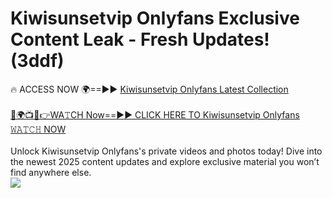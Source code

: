 # Kiwisunsetvip Onlyfans Exclusive Content Leak - Fresh Updates! (3ddf)

🔥 ACCESS NOW 🌍==►► <a href="https://tinyurl.com/kvy9nzfs" rel="nofollow">Kiwisunsetvip Onlyfans Latest Collection</a>
<br><br>
[🔴🌍📺📱👉WA𝚃CH Now==►► CLICK HERE TO Kiwisunsetvip Onlyfans 𝚆𝙰𝚃𝙲𝙷 NOW](https://tinyurl.com/kvy9nzfs)
<br><br>
Unlock Kiwisunsetvip Onlyfans's private videos and photos today! Dive into the newest 2025 content updates and explore exclusive material you won’t find anywhere else.
<br>
<a href="https://tinyurl.com/kvy9nzfs" rel="nofollow" data-target="animated-image.originalLink"><img src="https://camo.githubusercontent.com/8a4f000d20f83aca3bf7ec5f350d767afa0574a8a352519fd8cfa583a6f93a33/68747470733a2f2f692e696d6775722e636f6d2f644a486b345a712e676966" data-canonical-src="https://i.imgur.com/dJHk4Zq.gif" style="max-width: 100%; display: inline-block;" data-target="animated-image.originalImage"></a>
<br>

